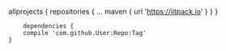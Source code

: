 allprojects {
		repositories {
			...
			maven { url 'https://jitpack.io' }
		}
	}
	
		dependencies {
		compile 'com.github.User:Repo:Tag'
	}